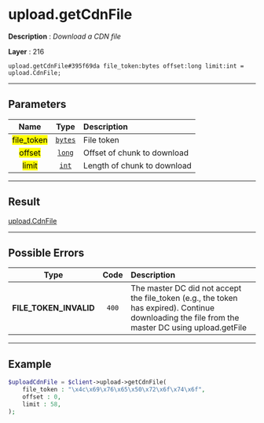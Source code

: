 # upload.getCdnFile

**Description** : *Download a CDN file*

**Layer** : 216

```tl
upload.getCdnFile#395f69da file_token:bytes offset:long limit:int = upload.CdnFile;
```

---

## Parameters

| Name | Type | Description |
| :---: | :---: | :--- |
| <mark>file_token</mark> | [`bytes`](type/bytes) | File token |
| <mark>offset</mark> | [`long`](type/long) | Offset of chunk to download |
| <mark>limit</mark> | [`int`](type/int) | Length of chunk to download |

---

## Result

[upload.CdnFile](type/upload.CdnFile)

---

## Possible Errors

| Type | Code | Description |
| :---: | :---: | :--- |
| **FILE_TOKEN_INVALID** | `400` | The master DC did not accept the file_token (e.g., the token has expired). Continue downloading the file from the master DC using upload.getFile |

---

## Example

```php
$uploadCdnFile = $client->upload->getCdnFile(
	file_token : "\x4c\x69\x76\x65\x50\x72\x6f\x74\x6f",
	offset : 0,
	limit : 58,
);
```